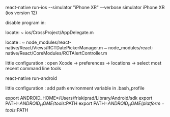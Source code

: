 react-native run-ios --simulator "iPhone XR" --verbose
simulator iPhone XR (ios version 12)

disable program in:

locate: 
~ ios/CrossProject/AppDelegate.m

locate : 
~ node_modules/react-native/React/Views/RCTDatePickerManager.m
~ node_modules/react-native/React/CoreModules/RCTAlertController.m

little configuration :
open Xcode -> preferences -> locations -> select most recent command line tools


react-native run-android

little configuration :
add path environment variable in .bash_profile

export ANDROID_HOME=/Users/friskiprad/Library/Android/sdk
export PATH=$ANDROID_HOME/tools:$PATH
export PATH=$ANDROID_HOME/platform-tools:$PATH

